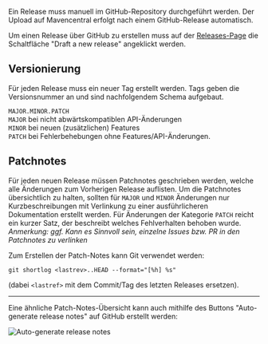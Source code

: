Ein Release muss manuell im GitHub-Repository durchgeführt werden. Der Upload auf Mavencentral erfolgt nach einem GitHub-Release automatisch. 

Um einen Release über GitHub zu erstellen muss auf der [Releases-Page](https://github.com/PM-Dungeon/core/releases) die Schaltfläche "Draft a new release" angeklickt werden. 

## Versionierung
Für jeden Release muss ein neuer Tag erstellt werden. Tags geben die Versionsnummer an und sind nachfolgendem Schema aufgebaut. 

`MAJOR.MINOR.PATCH`  
`MAJOR` bei nicht abwärtskompatiblen API-Änderungen  
`MINOR` bei neuen (zusätzlichen) Features  
`PATCH` bei Fehlerbehebungen ohne Features/API-Änderungen.  

## Patchnotes
Für jeden neuen Release müssen Patchnotes geschrieben werden, welche alle Änderungen zum Vorherigen Release auflisten.
Um die Patchnotes übersichtlich zu halten, sollten für `MAJOR` und `MINOR` Änderungen nur Kurzbeschreibungen mit Verlinkung zu einer ausführlicheren Dokumentation erstellt werden. Für Änderungen der Kategorie `PATCH` reicht ein kurzer Satz, der beschreibt welches Fehlverhalten behoben wurde.   
*Anmerkung: ggf. Kann es Sinnvoll sein, einzelne Issues bzw. PR in den Patchnotes zu verlinken*   

Zum Erstellen der Patch-Notes kann Git verwendet werden: 
```
git shortlog <lastrev>..HEAD --format="[%h] %s"
``` 
(dabei `<lastref>` mit dem Commit/Tag des letzten Releases ersetzen).
***

Eine ähnliche Patch-Notes-Übersicht kann auch mithilfe des Buttons "Auto-generate release notes" auf GitHub erstellt werden:

![Auto-generate release notes](https://user-images.githubusercontent.com/85501570/151417191-a2e244dd-be88-49a8-9f6c-a33d52eae26f.png)
